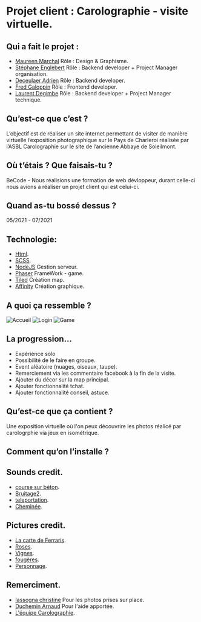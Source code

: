 # Projet client : Carolographie - visite virtuelle.

## Qui a fait le projet :

- [Maureen Marchal](https://github.com/Maureenm41) Rôle : Design & Graphisme.
- [Stéphane Englebert](https://github.com/stephane-englebert) Rôle : Backend developer + Project Manager organisation.
- [Deceulaer Adrien](https://github.com/DeceulaerAdrien) Rôle : Backend developer.
- [Fred Galoppin](https://github.com/fredgaloppin) Rôle : Frontend developer.
- [Laurent Degimbe](https://github.com/DegimbeLaurent) Rôle : Backend developer + Project Manager technique.

## Qu’est-ce que c’est ?

L’objectif est de réaliser un site internet permettant de visiter de manière virtuelle
l’exposition photographique sur le Pays de Charleroi réalisée par l’ASBL Carolographie sur le
site de l’ancienne Abbaye de Soleilmont.

## Où t’étais ? Que faisais-tu ?

BeCode - Nous réalisions une formation de web dévloppeur, durant celle-ci nous avions à réaliser un projet client qui est celui-ci.

## Quand as-tu bossé dessus ?

05/2021 - 07/2021

## Technologie:

- [Html]().
- [SCSS]().
- [NodeJS](https://nodejs.org/en/) Gestion serveur.
- [Phaser](https://phaser.io/) FrameWork - game.
- [Tiled](https://www.mapeditor.org/) Création map.
- [Affinity](https://affinity.serif.com/fr/designer/) Création graphique.

## A quoi ça ressemble ?

![Accueil](https://github.com/DegimbeLaurent/Carolographie-App/blob/main/src/assets/readme/home.PNG)
![Login](https://github.com/DegimbeLaurent/Carolographie-App/blob/main/src/assets/readme/login.PNG)
![Game](https://github.com/DegimbeLaurent/Carolographie-App/blob/main/src/assets/readme/game.PNG)

## La progression…
  
  - Expérience solo
  - Possibilité de le faire en groupe.
  - Event aléatoire (nuages, oiseaux, taupe).
  - Remerciement via les commentaire facebook à la fin de la visite.
  - Ajouter du décor sur la map principal.
  - Ajouter fonctionnalité tchat.
  - Ajouter fonctionnalité conseil, astuce.

## Qu’est-ce que ça contient ?

  Une exposition virtuelle où l'on peux découvrire les photos réalicé par carologrphie via jeux en isométrique.

## Comment qu’on l’installe ?

  

## Sounds credit.

  - [course sur béton](https://www.sound-fishing.net/bruitages/humain).
  - [Bruitage2](https://www.sound-fishing.net/bruitages/oiseaux-ambiances).
  - [teleportation](https://www.sound-fishing.net/bruitages/toon).
  - [Cheminée](https://www.sound-fishing.net/bruitages/feu).

## Pictures credit.

- [La carte de Ferraris](https://www.kbr.be/fr/projets/la-carte-de-ferraris/).
- [Roses](https://pixabay.com/?utm_source=link-attribution&utm_medium=referral&utm_campaign=image&utm_content=576064).
- [Vignes](https://pixabay.com/?utm_source=link-attribution&utm_medium=referral&utm_campaign=image&utm_content=2026424).
- [fougères](https://pixabay.com/?utm_source=link-attribution&utm_medium=referral&utm_campaign=image&utm_content=297080).
- [Personnage](https://erikari.itch.io/elements-supremacy-assets).

## Remerciment.

- [Iassogna christine]() Pour les photos prises sur place.
- [Duchemin Arnaud](https://github.com/Cervant3s) Pour l'aide apportée.
- [L'équipe Carolographie](https://www.carolographie.be/).
